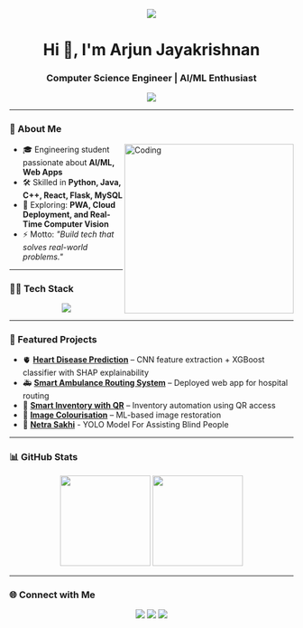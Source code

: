 <p align="center">
  <img src="https://capsule-render.vercel.app/api?type=waving&color=0:36BCF7,100:6C63FF&height=200&section=header&text=Arjun%20Jayakrishnan&fontSize=40&fontColor=ffffff&animation=fadeIn" />
</p>
<h1 align="center">Hi 👋, I'm Arjun Jayakrishnan</h1>
<h3 align="center">Computer Science Engineer | AI/ML Enthusiast </h3>
<p align="center">
  <img src="https://readme-typing-svg.herokuapp.com?font=Fira+Code&size=24&duration=3000&pause=1000&color=36BCF7&center=true&vCenter=true&width=600&lines=Computer+Science+Engineer;AI%2FML+Enthusiast;Full+Stack+Developer;Always+learning+new+tech" />
</p>

---

### 🚀 About Me
<img align="right" alt="Coding" width="300" src="https://i.giphy.com/media/qgQUggAC3Pfv687qPC/giphy.webp" />

- 🎓 Engineering student passionate about **AI/ML, Web Apps**
- 🛠️ Skilled in **Python, Java, C++, React, Flask, MySQL**
- 🌱 Exploring: **PWA, Cloud Deployment, and Real-Time Computer Vision**
- ⚡ Motto: *"Build tech that solves real-world problems."*

---

### 🧑‍💻 Tech Stack
<p align="center">
  <img src="https://skillicons.dev/icons?i=python,java,cpp,react,flask,mysql,html,css,js,git,github" />
</p>

---

### 📌 Featured Projects
- 🫀 [**Heart Disease Prediction**](https://github.com/ArjunJayakrishnan-codes/Heart-Disease-Prediction) – CNN feature extraction + XGBoost classifier with SHAP explainability  
- 🚑 [**Smart Ambulance Routing System**](https://github.com/ArjunJayakrishnan-codes/Smart-Ambulance-Routing-System) – Deployed web app for hospital routing  
- 🏪 [**Smart Inventory with QR**](https://github.com/ArjunJayakrishnan-codes/Smart-Inventory-Management-with-QR-Access) – Inventory automation using QR access  
- 🎨 [**Image Colourisation**](https://github.com/ArjunJayakrishnan-codes/Image-colorisation) – ML-based image restoration  
- 👀 [**Netra Sakhi**](https://github.com/ArjunJayakrishnan-codes/Netra-Sakhi) - YOLO Model For Assisting Blind People
---

### 📊 GitHub Stats
<p align="center">
  <img src="https://github-readme-stats.vercel.app/api?username=ArjunJayakrishnan-codes&show_icons=true&theme=tokyonight" height="160" />
  <img src="https://github-readme-streak-stats.herokuapp.com/?user=ArjunJayakrishnan-codes&theme=tokyonight" height="160" />
</p>

---

### 🌐 Connect with Me
<p align="center">
  <a href="mailto:arjk276@gmail.com"><img src="https://img.shields.io/badge/Email-D14836?style=for-the-badge&logo=gmail&logoColor=white" /></a>
  <a href="https://www.linkedin.com/in/arjunjayakrishnan/"><img src="https://img.shields.io/badge/LinkedIn-0077B5?style=for-the-badge&logo=linkedin&logoColor=white" /></a>
  <a href="https://github.com/ArjunJayakrishnan-codes"><img src="https://img.shields.io/badge/GitHub-333?style=for-the-badge&logo=github&logoColor=white" /></a>
</p>
